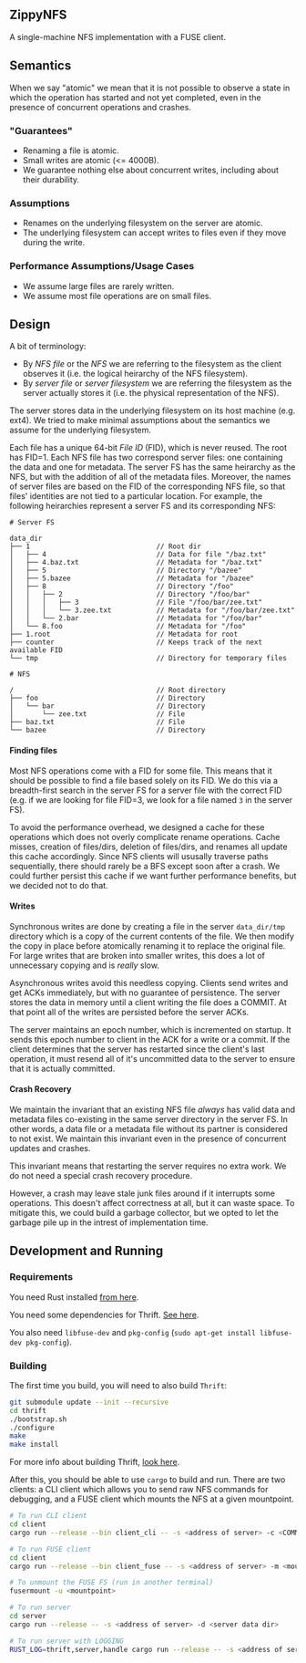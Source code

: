 ZippyNFS
--------

A single-machine NFS implementation with a FUSE client.

## Semantics

When we say "atomic" we mean that it is not possible to observe a state in
which the operation has started and not yet completed, even in the presence of
concurrent operations and crashes.

### "Guarantees"

- Renaming a file is atomic.
- Small writes are atomic (<= 4000B).
- We guarantee nothing else about concurrent writes, including about their durability.

### Assumptions

- Renames on the underlying filesystem on the server are atomic.
- The underlying filesystem can accept writes to files even if they move during the write.

### Performance Assumptions/Usage Cases

- We assume large files are rarely written.
- We assume most file operations are on small files.

## Design

A bit of terminology:

- By _NFS file_ or the _NFS_ we are referring to the filesystem as the client
  observes it (i.e. the logical heirarchy of the NFS filesystem).
- By _server file_ or _server filesystem_ we are referring the filesystem as
  the server actually stores it (i.e. the physical representation of the NFS).

The server stores data in the underlying filesystem on its host machine (e.g.
ext4). We tried to make minimal assumptions about the semantics we assume for
the underlying filesystem.

Each file has a unique 64-bit _File ID_ (FID), which is never reused. The root
has FID=1. Each NFS file has two correspond server files: one containing the
data and one for metadata. The server FS has the same heirarchy as the NFS, but
with the addition of all of the metadata files. Moreover, the names of server
files are based on the FID of the corresponding NFS file, so that files'
identities are not tied to a particular location. For example, the following
heirarchies represent a server FS and its corresponding NFS:

```
# Server FS

data_dir
├── 1                               // Root dir
│   ├── 4                           // Data for file "/baz.txt"
│   ├── 4.baz.txt                   // Metadata for "/baz.txt"
│   ├── 5                           // Directory "/bazee"
│   ├── 5.bazee                     // Metadata for "/bazee"
│   ├── 8                           // Directory "/foo"
│   │   ├── 2                       // Directory "/foo/bar"
│   │   │   ├── 3                   // File "/foo/bar/zee.txt"
│   │   │   └── 3.zee.txt           // Metadata for "/foo/bar/zee.txt"
│   │   └── 2.bar                   // Metadata for "/foo/bar"
│   └── 8.foo                       // Metadata for "/foo"
├── 1.root                          // Metadata for root
├── counter                         // Keeps track of the next available FID
└── tmp                             // Directory for temporary files
```

```
# NFS

/                                   // Root directory
├── foo                             // Directory
│   └── bar                         // Directory
│       └── zee.txt                 // File
├── baz.txt                         // File
└── bazee                           // Directory
```

#### Finding files

Most NFS operations come with a FID for some file. This means that it should be
possible to find a file based solely on its FID. We do this via a breadth-first
search in the server FS for a server file with the correct FID (e.g. if we are
looking for file FID=3, we look for a file named `3` in the server FS).

To avoid the performance overhead, we designed a cache for these operations
which does not overly complicate rename operations. Cache misses, creation of
files/dirs, deletion of files/dirs, and renames all update this cache
accordingly. Since NFS clients will ususally traverse paths sequentially, there
should rarely be a BFS except soon after a crash. We could further persist this
cache if we want further performance benefits, but we decided not to do that.

#### Writes

Synchronous writes are done by creating a file in the server `data_dir/tmp`
directory which is a copy of the current contents of the file. We then modify
the copy in place before atomically renaming it to replace the original file.
For large writes that are broken into smaller writes, this does a lot of
unnecessary copying and is _really_ slow.

Asynchronous writes avoid this needless copying. Clients send writes and get
ACKs immediately, but with no guarantee of persistence. The server stores the
data in memory until a client writing the file does a COMMIT. At that point all
of the writes are persisted before the server ACKs.

The server maintains an epoch number, which is incremented on startup. It sends
this epoch number to client in the ACK for a write or a commit. If the client
determines that the server has restarted since the client's last operation, it
must resend all of it's uncommitted data to the server to ensure that it is
actually committed.

#### Crash Recovery

We maintain the invariant that an existing NFS file _always_ has valid data and
metadata files co-existing in the same server directory in the server FS. In
other words, a data file or a metadata file without its partner is considered
to not exist. We maintain this invariant even in the presence of concurrent
updates and crashes.

This invariant means that restarting the server requires no extra work. We do
not need a special crash recovery procedure.

However, a crash may leave stale junk files around if it interrupts some
operations. This doesn't affect correctness at all, but it can waste space. To
mitigate this, we could build a garbage collector, but we opted to let the
garbage pile up in the intrest of implementation time.

## Development and Running

### Requirements

You need Rust installed [from here](https://www.rust-lang.org/en-US/install.html).

You need some dependencies for Thrift. [See here](https://thrift.apache.org/docs/install/).

You also need `libfuse-dev` and `pkg-config` (`sudo apt-get install libfuse-dev pkg-config`).

### Building

The first time you build, you will need to also build `Thrift`:

```sh
git submodule update --init --recursive
cd thrift
./bootstrap.sh
./configure
make
make install
```

For more info about building Thrift, [look here](https://thrift.apache.org/docs/BuildingFromSource).

After this, you should be able to use `cargo` to build and run. There are two
clients: a CLI client which allows you to send raw NFS commands for debugging,
and a FUSE client which mounts the NFS at a given mountpoint.

```sh
# To run CLI client
cd client
cargo run --release --bin client_cli -- -s <address of server> -c <COMMAND>

# To run FUSE client
cd client
cargo run --release --bin client_fuse -- -s <address of server> -m <mountpoint>

# To unmount the FUSE FS (run in another terminal)
fusermount -u <mountpoint>

# To run server
cd server
cargo run --release -- -s <address of server> -d <server data dir>

# To run server with LOGGING
RUST_LOG=thrift,server,handle cargo run --release -- -s <address of server> -d <server data dir>
```
